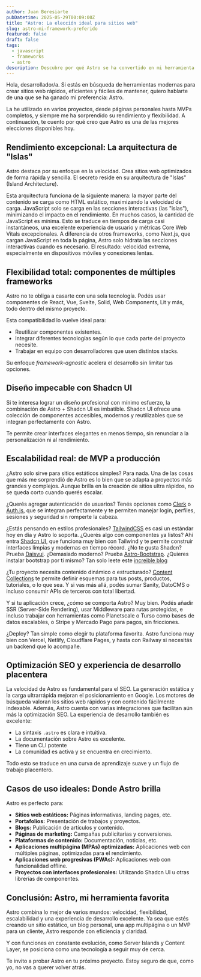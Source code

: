 ```yaml
---
author: Juan Beresiarte
pubDatetime: 2025-05-29T00:09:00Z
title: "Astro: La elección ideal para sitios web"
slug: astro-mi-framework-preferido
featured: false
draft: false
tags:
  - javascript
  - frameworks
  - astro
description: Descubre por qué Astro se ha convertido en mi herramienta favorita para crear sitios web rápidos, modernos y escalables, tanto en proyectos personales como profesionales.
---
```


Hola, desarrollador/a. Si estás en búsqueda de herramientas modernas para crear sitios web rápidos, eficientes y fáciles de mantener, quiero hablarte de una que se ha ganado mi preferencia: Astro.

La he utilizado en varios proyectos, desde páginas personales hasta MVPs completos, y siempre me ha sorprendido su rendimiento y flexibilidad. A continuación, te cuento por qué creo que Astro es una de las mejores elecciones disponibles hoy.

## Rendimiento excepcional: La arquitectura de "Islas"

Astro destaca por su enfoque en la velocidad. Crea sitios web optimizados de forma rápida y sencilla. El secreto reside en su arquitectura de "Islas" (Island Architecture).

Esta arquitectura funciona de la siguiente manera: la mayor parte del contenido se carga como HTML estático, maximizando la velocidad de carga. JavaScript solo se carga en las secciones interactivas (las "islas"), minimizando el impacto en el rendimiento. En muchos casos, la cantidad de JavaScript es mínima. Esto se traduce en tiempos de carga casi instantáneos, una excelente experiencia de usuario y métricas Core Web Vitals excepcionales. A diferencia de otros frameworks, como Next.js, que cargan JavaScript en toda la página, Astro solo hidrata las secciones interactivas cuando es necesario. El resultado: velocidad extrema, especialmente en dispositivos móviles y conexiones lentas.

## Flexibilidad total: componentes de múltiples frameworks

Astro no te obliga a casarte con una sola tecnología. Podés usar componentes de React, Vue, Svelte, Solid, Web Components, Lit y más, todo dentro del mismo proyecto.

Esta compatibilidad lo vuelve ideal para:

- Reutilizar componentes existentes.
- Integrar diferentes tecnologías según lo que cada parte del proyecto necesite.
- Trabajar en equipo con desarrolladores que usen distintos stacks.

Su enfoque _framework-agnostic_ acelera el desarrollo sin limitar tus opciones.

## Diseño impecable con Shadcn UI

Si te interesa lograr un diseño profesional con mínimo esfuerzo, la combinación de Astro + Shadcn UI es imbatible. Shadcn UI ofrece una colección de componentes accesibles, modernos y reutilizables que se integran perfectamente con Astro.

Te permite crear interfaces elegantes en menos tiempo, sin renunciar a la personalización ni al rendimiento.

## Escalabilidad real: de MVP a producción

¿Astro solo sirve para sitios estáticos simples? Para nada. Una de las cosas que más me sorprendió de Astro es lo bien que se adapta a proyectos más grandes y complejos. Aunque brilla en la creación de sitios ultra rápidos, no se queda corto cuando querés escalar.

¿Querés agregar autenticación de usuarios? Tenés opciones como [Clerk](https://clerk.com/docs/quickstarts/astro) o [Auth.js](https://docs.astro.build/en/guides/authentication/#authjs), que se integran perfectamente y te permiten manejar login, perfiles, sesiones y seguridad sin romperte la cabeza.

¿Estás pensando en estilos profesionales? [TailwindCSS](https://tailwindcss.com/docs/installation/framework-guides/astro) es casi un estándar hoy en día y Astro lo soporta. ¿Querés algo con componentes ya listos? Ahí entra [Shadcn UI](https://ui.shadcn.com/docs/installation/astro), que funciona muy bien con Tailwind y te permite construir interfaces limpias y modernas en tiempo récord. ¿No te gusta Shadcn? Prueba [Daisyui](https://daisyui.com/docs/install/astro). ¿Demasiado moderno? Prueba [Astro-Bootstrap](https://astro-bootstrap.github.io). ¿Quieres instalar bootstrap por ti mismo? Tan solo leete este [increible blog](https://www.drsys.de/use-bootstrap-with-astro)

¿Tu proyecto necesita contenido dinámico o estructurado? [Content Collections](https://docs.astro.build/es/guides/content-collections) te permite definir esquemas para tus posts, productos, tutoriales, o lo que sea. Y si vas más allá, podés sumar Sanity, DatoCMS o incluso consumir APIs de terceros con total libertad.

Y si tu aplicación crece, ¿cómo se comporta Astro? Muy bien. Podés añadir SSR (Server-Side Rendering), usar Middleware para rutas protegidas, e incluso trabajar con herramientas como Planetscale o Turso como bases de datos escalables, o Stripe y Mercado Pago para pagos, sin fricciones.

¿Deploy? Tan simple como elegir tu plataforma favorita. Astro funciona muy bien con Vercel, Netlify, Cloudflare Pages, y hasta con Railway si necesitás un backend que lo acompañe.

## Optimización SEO y experiencia de desarrollo placentera

La velocidad de Astro es fundamental para el SEO. La generación estática y la carga ultrarrápida mejoran el posicionamiento en Google. Los motores de búsqueda valoran los sitios web rápidos y con contenido fácilmente indexable. Además, Astro cuenta con varias integraciones que facilitan aún más la optimización SEO. La experiencia de desarrollo también es excelente:

- La sintaxis `.astro` es clara e intuitiva.
- La documentación sobre Astro es excelente.
- Tiene un CLI potente
- La comunidad es activa y se encuentra en crecimiento.

Todo esto se traduce en una curva de aprendizaje suave y un flujo de trabajo placentero.

## Casos de uso ideales: Donde Astro brilla

Astro es perfecto para:

- **Sitios web estáticos:** Páginas informativas, landing pages, etc.
- **Portafolios:** Presentación de trabajos y proyectos.
- **Blogs:** Publicación de artículos y contenido.
- **Páginas de marketing:** Campañas publicitarias y conversiones.
- **Plataformas de contenido:** Documentación, noticias, etc.
- **Aplicaciones multipágina (MPAs) optimizadas:** Aplicaciones web con múltiples páginas, optimizadas para el rendimiento.
- **Aplicaciones web progresivas (PWAs):** Aplicaciones web con funcionalidad offline.
- **Proyectos con interfaces profesionales:** Utilizando Shadcn UI u otras librerías de componentes.

## Conclusión: Astro, mi herramienta favorita

Astro combina lo mejor de varios mundos: velocidad, flexibilidad, escalabilidad y una experiencia de desarrollo excelente. Ya sea que estés creando un sitio estático, un blog personal, una app multipágina o un MVP para un cliente, Astro responde con eficiencia y claridad.

Y con funciones en constante evolución, como Server Islands y Content Layer, se posiciona como una tecnología a seguir muy de cerca.

Te invito a probar Astro en tu próximo proyecto. Estoy seguro de que, como yo, no vas a querer volver atrás.
